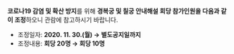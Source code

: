 **코로나19 감염 및 확산 방지**를 위해 **경복궁 및 칠궁 안내해설 회당 참가인원을 다음과 같이 조정**하오니 관람에 참고하시기 바랍니다.
- 조정일자: **2020. 11. 30.(월) → 별도공지일까지**
- 조정내용: **회당 20명 → 회당 10명**